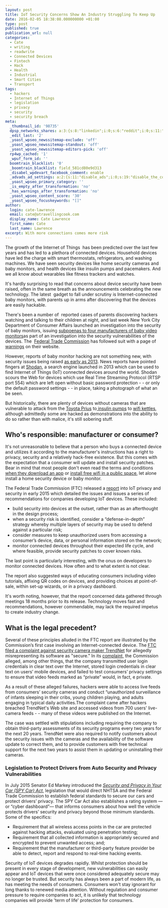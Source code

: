 ```yaml
---
layout: post
title: IoT Security Concerns Show An Industry Struggling To Keep Up
date: 2016-02-05 18:38:08.000000000 +01:00
type: post
published: true
publication_url: null
categories:
  - Cate
  - writing
  - readwrite
  - Connected Devices
  - Fintech
  - Hack
  - Health
  - Industrial
  - Smart Cities
  - Transport
tags:
  - hackers
  - Internet of Things
  - legislation
  - privacy
  - security
  - security breach
meta:
  _thumbnail_id: '98735'
  dpsp_networks_shares: a:3:{s:8:"linkedin";i:0;s:6:"reddit";i:0;s:11:"google-plus";i:0;}
  _edit_last: '2'
  _yoast_wpseo_newssitemap-exclude: 'off'
  _yoast_wpseo_newssitemap-standout: 'off'
  _yoast_wpseo_newssitemap-editors-pick: 'off'
  rp4wp_cached: '1'
  _wpuf_form_id: ''
  boomtrain_blacklist: '0'
  _boomtrain_blacklist: field_581cd80e9d313
  _disabel_wpdevart_facebook_comment: enable
  _advads_ad_settings: a:2:{s:11:"disable_ads";i:0;s:19:"disable_the_content";i:0;}
  _yoast_wpseo_primary_category: ''
  _is_empty_after_transformation: 'no'
  _has_warnings_after_transformation: 'no'
  _yoast_wpseo_content_score: '30'
  _yoast_wpseo_focuskeywords: "[]"
author:
  login: cate-lawrence
  email: cate@atravellingcook.com
  display_name: Cate Lawrence
  first_name: Cate
  last_name: Lawrence
excerpt: With more connections comes more risk
---
```

The growth of the Internet of Things  has been predicted over the last
few years and has led to a plethora of connected devices. Household
devices have led the charge with smart thermostats, refrigerators, and
washing machines. We have seen security devices like home security
cameras and baby monitors, and health devices like insulin pumps and
pacemakers. And we all know about wearables like fitness trackers and
watches.

It's hardly surprising to read that concerns about device security have
been raised, often in the same breath as the announcements celebrating
the new technology. The latest  gadget to fall under scrutiny is
Internet-connected baby monitors, with parents up in arms after
discovering that the devices are easily hackable.

There's been a number of  reported cases of parents discovering hackers
watching and talking to their children at night, and last week New York
City Department of Consumer Affairs launched an investigation into the
security of baby monitors, issuing [subpoenas to four manufacturers of
baby video
monitors](http://www.nbcnews.com/tech/security/hack-alert-nyc-regulators-warn-parents-secure-their-baby-monitors-n505391)as
part of an investigation into the security vulnerabilities of the
devices. The  [Federal Trade
Commission](https://www.consumer.ftc.gov/blog/your-baby-monitor-secure) has
followed suit with a page of
[warnings](https://www.consumer.ftc.gov/blog/your-baby-monitor-secure)
on their website.

However, reports of baby monitor hacking are not something new, with
security issues being raised [as early as
2013](http://www.wired.com/2013/10/baby-monitor-hacking/). News reports
have pointed fingers at [Shodan](https://www.shodan.io/), a search
engine launched in 2013 which can be used to find Internet of Things
(IoT) connected devices around the world. Shodan scours the Web for
devices which use Real Time Streaming Protocol (RTSP port 554) which are
left open without basic password protection - - or only the default
password settings - - in place, taking a photograph of what an be seen.

But historically, there are plenty of devices without cameras that are
vulnerable to attack from the [Toyota
Prius](http://www.v3.co.uk/v3-uk/news/2287192/defcon-hackers-release-ford-and-toyota-car-hijack-data) to[ insulin
pumps](http://www.theregister.co.uk/2011/10/27/fatal_insulin_pump_attack/)
to [wifi
kettles](https://www.pentestpartners.com/blog/new-wi-fi-kettle-same-old-security-issues-meh/),
although admittedly some are hacked as demonstrations into the ability
to do so rather than with malice, it's still sobering stuff.

Who's responsible: manufacturer or consumer?
--------------------------------------------

It's not unreasonable to believe that a person who buys a connected
device and utilizes it according to the manufacturer's instructions has
a right to privacy, security and a relatively hack-free existence. But
this comes with the expectation that a consumer will update and install
security patches. Bear in mind that most people don't even read the
terms and conditions [when they download an
app](http://www.theguardian.com/technology/2015/jun/15/i-read-all-the-small-print-on-the-internet)
or [install free wifi in a public
space](http://www.theguardian.com/technology/2014/sep/29/londoners-wi-fi-security-herod-clause), let
alone install a home security device or baby monitor.

The Federal Trade Commission (FTC) released a
[report](https://www.ftc.gov/system/files/documents/reports/federal-trade-commission-staff-report-november-2013-workshop-entitled-internet-things-privacy/150127iotrpt.pdf?_ga=1.47104549.344034108.1452451014)
into IoT privacy and security in early 2015 which detailed the issues
and issues a series of recommendations for companies developing IoT
devices. These included:

-   build security into devices at the outset, rather than as an
    afterthought in the design process;
-   when a security risk is identified, consider a “defense-in-depth”
    strategy whereby multiple layers of security may be used to defend
    against a particular risk;
-   consider measures to keep unauthorized users from accessing a
    consumer’s device, data, or personal information stored on the
    network;
-   monitor connected devices throughout their expected life cycle, and
    where feasible, provide security patches to cover known risks.

The last point is particularly interesting, with the onus on developers
to monitor connected devices. How often and to what extent is not clear.

The report also suggested ways of educating consumers including video
tutorials, affixing QR codes on devices, and providing choices at
point-of-sale, within set-up wizards, or in a privacy dashboard.

It's worth noting, however, that the report concerned data gathered
through meetings 18 months prior to its release. Technology moves fast
and recommendations, however commendable, may lack the required impetus
to create industry change.

What is the legal precedent?
----------------------------

Several of these principles alluded in the FTC report are illustrated by
the Commission’s first case involving an Internet-connected device. The
[FTC filed a complaint against security camera maker
TrendNet](https://www.ftc.gov/news-events/press-releases/2013/09/marketer-internet-connected-home-security-video-cameras-settles)
for allegedly misrepresenting its software as "secure." In its
[complaint,](https://www.ftc.gov/system/files/documents/cases/140207trendnetcmpt.pdf)
the Commission alleged, among other things, that the company transmitted
user login credentials in clear text over the Internet, stored login
credentials in clear text on users’ mobile devices, and failed to test
consumers’ privacy settings to ensure that video feeds marked as
“private” would, in fact, e private.

As a result of these alleged failures, hackers were able to access live
feeds from consumers’ security cameras and conduct “unauthorized
surveillance of infants sleeping in their cribs, young children playing,
and adults engaging in typical daily activities.The complaint came after
hackers breached TrendNet's Web site and accessed videos from 700 users'
live-camera feeds - - many of these videos were published on the
Internet.

The case was settled with stipulations including requiring the
company to obtain third-party assessments of its security programs every
two years for the next 20 years. TrendNet were also required to notify
customers about the security issues with the cameras and the
availability of the software update to correct them, and to provide
customers with free technical support for the next two years to assist
them in updating or uninstalling their cameras.

### Legislation to Protect Drivers from Auto Security and Privacy Vulnerabilities

In July 2015 Senator Ed Markey introduced the [*Security and Privacy in
Your Car (SPY Car)
Act*](http://www.markey.senate.gov/imo/media/doc/SPY%20Car%20legislation.pdf),
legislation that would direct NHTSA and the Federal Trade Commission to
establish federal standards to secure our cars and protect drivers’
privacy. The SPY Car Act also establishes a rating system — or “cyber
dashboard”— that informs consumers about how well the vehicle protects
drivers’ security and privacy beyond those minimum standards. Some of
the specifics:

-   Requirement that all wireless access points in the car are protected
    against hacking attacks, evaluated using penetration testing;
-   Requirement that all collected information is appropriately secured
    and encrypted to prevent unwanted access; and;
-   Requirement that the manufacturer or third-party feature provider be
    able to detect, report and respond to real-time hacking events.

Security of IoT devices degrades rapidly. Whilst protection should be
present in every stage of development, new vulnerabilities can easily
appear and IoT devices that were once considered adequately secure may
no longer be trusted. But security has always been a part of modern
life, as has meeting the needs of consumers. Consumers won't stay
ignorant for long thanks to renewed media attention. Without regulation
and consumer pressure to require companies to act, it is unlikely that
technology companies will provide 'term of life' protection for
consumers.
